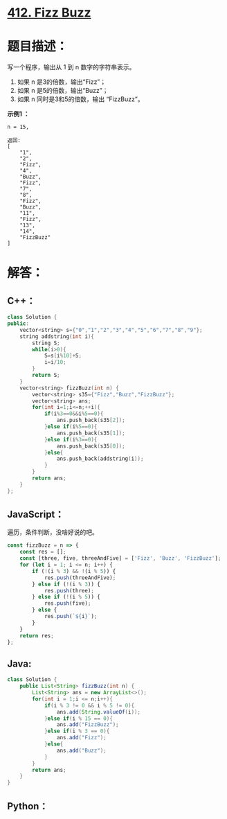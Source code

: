 # [412. Fizz Buzz](https://leetcode-cn.com/problems/fizz-buzz/)

# 题目描述：

写一个程序，输出从 1 到 n 数字的字符串表示。

1. 如果 n 是3的倍数，输出“Fizz”；
2. 如果 n 是5的倍数，输出“Buzz”；
3. 如果 n 同时是3和5的倍数，输出 “FizzBuzz”。



**示例1 ：**

```
n = 15,

返回:
[
    "1",
    "2",
    "Fizz",
    "4",
    "Buzz",
    "Fizz",
    "7",
    "8",
    "Fizz",
    "Buzz",
    "11",
    "Fizz",
    "13",
    "14",
    "FizzBuzz"
]
```



# 解答：

## C++：

```C++
class Solution {
public:
    vector<string> s={"0","1","2","3","4","5","6","7","8","9"};
    string addstring(int i){
        string S;
        while(i>0){
            S=s[i%10]+S;
            i=i/10;
        }
        return S;
    }
    vector<string> fizzBuzz(int n) {
        vector<string> s35={"Fizz","Buzz","FizzBuzz"};
        vector<string> ans;
        for(int i=1;i<=n;++i){
            if(i%3==0&&i%5==0){
                ans.push_back(s35[2]);
            }else if(i%5==0){
                ans.push_back(s35[1]);
            }else if(i%3==0){
                ans.push_back(s35[0]);
            }else{
                ans.push_back(addstring(i));
            }
        }
        return ans;
    }
};
```



## JavaScript：

遍历，条件判断，没啥好说的吧。

```javascript
const fizzBuzz = n => {
    const res = [];
    const [three, five, threeAndFive] = ['Fizz', 'Buzz', 'FizzBuzz'];
    for (let i = 1; i <= n; i++) {
        if (!(i % 3) && !(i % 5)) {
            res.push(threeAndFive);
        } else if (!(i % 3)) {
            res.push(three);
        } else if (!(i % 5)) {
            res.push(five);
        } else {
            res.push(`${i}`);
        }
    }
    return res;
};
```
## Java:

```java
class Solution {
    public List<String> fizzBuzz(int n) {
        List<String> ans = new ArrayList<>();
        for(int i = 1;i <= n;i++){
            if(i % 3 != 0 && i % 5 != 0){
                ans.add(String.valueOf(i));
            }else if(i % 15 == 0){
                ans.add("FizzBuzz");  
            }else if(i % 3 == 0){
                ans.add("Fizz");
            }else{
                ans.add("Buzz");
            }  
        }
        return ans;
    }
}
```

## Python：

```python

```


